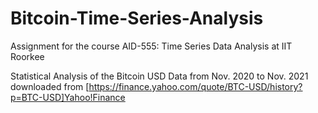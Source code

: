 # Bitcoin-Time-Series-Analysis

Assignment for the course AID-555: Time Series Data Analysis at IIT Roorkee

Statistical Analysis of the Bitcoin USD Data from Nov. 2020 to Nov. 2021 downloaded from [https://finance.yahoo.com/quote/BTC-USD/history?p=BTC-USD]Yahoo!Finance 

